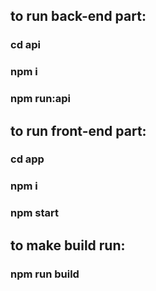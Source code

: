 
## to run back-end part:
### cd api
### npm i
### npm run:api


## to run front-end part:
### cd app
### npm i
### npm start


## to make build run:
### npm run build
